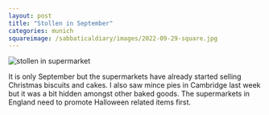 ```yaml
---
layout: post
title: "Stollen in September"
categories: munich
squareimage: /sabbaticaldiary/images/2022-09-29-square.jpg
---
```

<img src="/sabbaticaldiary/images/2022-09-29.jpg" alt="stollen in supermarket" class="center">

It is only September but the supermarkets have already started selling Christmas biscuits and cakes. I also saw mince pies in Cambridge last week but it was a bit hidden amongst other baked goods. The supermarkets in England need to promote Halloween related items first. 